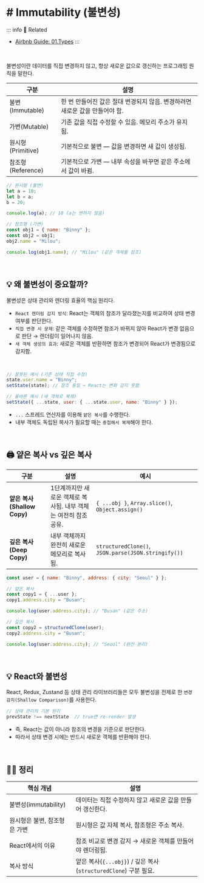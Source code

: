 # # Immutability (불변성)
::: info 🧩 Related
- [Airbnb Guide: 01.Types](/javascript/airbnb/01.types)
:::

<br>

불변성이란 데이터를 직접 변경하지 않고, 항상 새로운 값으로 갱신하는 프로그래밍 원칙을 말한다.

| 구분                 | 설명                                           |
| ------------------ | -------------------------------------------- |
| 불변(Immutable)  | 한 번 만들어진 값은 절대 변경되지 않음. 변경하려면 새로운 값을 만들어야 함. |
| 가변(Mutable)    | 기존 값을 직접 수정할 수 있음. 메모리 주소가 유지됨.              |
| 원시형(Primitive) | 기본적으로 불변 — 값을 변경하면 새 값이 생성됨.                 |
| 참조형(Reference) | 기본적으로 가변 — 내부 속성을 바꾸면 같은 주소에서 값이 바뀜.         |

```js
// 원시형 (불변)
let a = 10;
let b = a;
b = 20;

console.log(a); // 10 (a는 변하지 않음)

// 참조형 (가변)
const obj1 = { name: "Binny" };
const obj2 = obj1;
obj2.name = "Milou";

console.log(obj1.name); // "Milou" (같은 객체를 참조)

```

<br>

## 💡 왜 불변성이 중요할까?

불변성은 상태 관리와 렌더링 효율의 핵심 원리다. 

- `React 렌더링 감지 방식`: React는 객체의 참조가 달라졌는지를 비교하여 상태 변경 여부를 판단한다.
- `직접 변경 시 문제`: 같은 객체를 수정하면 참조가 바뀌지 않아 React가 변경 없음으로 판단 → 렌더링이 일어나지 않음.
- `새 객체 생성의 효과`: 새로운 객체를 반환하면 참조가 변경되어 React가 변경됨으로 감지함.

<br>

```jsx
// 잘못된 예시 (기존 상태 직접 수정)
state.user.name = "Binny";
setState(state); // 참조 동일 → React는 변화 감지 못함

// 올바른 예시 (새 객체로 복제)
setState({ ...state, user: { ...state.user, name: "Binny" } });
```
- `...` 스프레드 연산자를 이용해 `얕은 복사`를 수행한다.
- 내부 객체도 독립된 복사가 필요할 때는 `중첩해서 복제`해야 한다.

<br>

## 🖨️ 얕은 복사 vs 깊은 복사
| 구분                       | 설명                                    | 예시                                                  |
| ------------------------ | ------------------------------------- | --------------------------------------------------- |
| **얕은 복사 (Shallow Copy)** | 1단계까지만 새로운 객체로 복사됨. 내부 객체는 여전히 참조 공유. | `{ ...obj }`, `Array.slice()`, `Object.assign()`    |
| **깊은 복사 (Deep Copy)**    | 내부 객체까지 완전히 새로운 메모리로 복사됨.             | `structuredClone()`, `JSON.parse(JSON.stringify())` |

```js
const user = { name: "Binny", address: { city: "Seoul" } };

// 얕은 복사
const copy1 = { ...user };
copy1.address.city = "Busan";

console.log(user.address.city); // "Busan" (같은 주소)

// 깊은 복사
const copy2 = structuredClone(user);
copy2.address.city = "Busan";

console.log(user.address.city); // "Seoul" (완전 분리)

```

<br>

## 💡 React와 불변성

React, Redux, Zustand 등 상태 관리 라이브러리들은 모두 불변성을 전제로 한 `변경 감지(Shallow Comparison)`를 사용한다.

```js
// 상태 관리의 기본 원리
prevState !== nextState  // true면 re-render 발생
```
- 즉, React는 값이 아니라 참조의 변경을 기준으로 판단한다.
- 따라서 상태 변경 시에는 반드시 새로운 객체를 반환해야 한다.

<br>

## ✍🏼 정리 

| 핵심 개념                 | 설명                                                  |
| --------------------- | --------------------------------------------------- |
| 불변성(immutability) | 데이터는 직접 수정하지 않고 새로운 값을 만들어 갱신한다.                    |
| 원시형은 불변, 참조형은 가변  | 원시형은 값 자체 복사, 참조형은 주소 복사.                           |
| React에서의 이유       | 참조 비교로 변경 감지 → 새로운 객체를 만들어야 렌더링됨.                   |
| 복사 방식             | 얕은 복사(`{...obj}`) / 깊은 복사(`structuredClone`) 구분 필요. |
